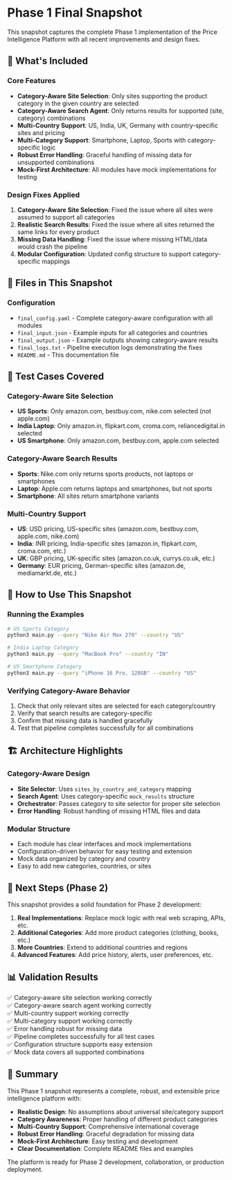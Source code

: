 # Phase 1 Final Snapshot

This snapshot captures the complete Phase 1 implementation of the Price Intelligence Platform with all recent improvements and design fixes.

## 🎯 What's Included

### Core Features
- **Category-Aware Site Selection**: Only sites supporting the product category in the given country are selected
- **Category-Aware Search Agent**: Only returns results for supported (site, category) combinations  
- **Multi-Country Support**: US, India, UK, Germany with country-specific sites and pricing
- **Multi-Category Support**: Smartphone, Laptop, Sports with category-specific logic
- **Robust Error Handling**: Graceful handling of missing data for unsupported combinations
- **Mock-First Architecture**: All modules have mock implementations for testing

### Design Fixes Applied
1. **Category-Aware Site Selection**: Fixed the issue where all sites were assumed to support all categories
2. **Realistic Search Results**: Fixed the issue where all sites returned the same links for every product
3. **Missing Data Handling**: Fixed the issue where missing HTML/data would crash the pipeline
4. **Modular Configuration**: Updated config structure to support category-specific mappings

## 📁 Files in This Snapshot

### Configuration
- `final_config.yaml` - Complete category-aware configuration with all modules
- `final_input.json` - Example inputs for all categories and countries
- `final_output.json` - Example outputs showing category-aware results
- `final_logs.txt` - Pipeline execution logs demonstrating the fixes
- `README.md` - This documentation file

## 🧪 Test Cases Covered

### Category-Aware Site Selection
- **US Sports**: Only amazon.com, bestbuy.com, nike.com selected (not apple.com)
- **India Laptop**: Only amazon.in, flipkart.com, croma.com, reliancedigital.in selected
- **US Smartphone**: Only amazon.com, bestbuy.com, apple.com selected

### Category-Aware Search Results  
- **Sports**: Nike.com only returns sports products, not laptops or smartphones
- **Laptop**: Apple.com returns laptops and smartphones, but not sports
- **Smartphone**: All sites return smartphone variants

### Multi-Country Support
- **US**: USD pricing, US-specific sites (amazon.com, bestbuy.com, apple.com, nike.com)
- **India**: INR pricing, India-specific sites (amazon.in, flipkart.com, croma.com, etc.)
- **UK**: GBP pricing, UK-specific sites (amazon.co.uk, currys.co.uk, etc.)
- **Germany**: EUR pricing, German-specific sites (amazon.de, mediamarkt.de, etc.)

## 🔧 How to Use This Snapshot

### Running the Examples
```bash
# US Sports Category
python3 main.py --query "Nike Air Max 270" --country "US"

# India Laptop Category  
python3 main.py --query "MacBook Pro" --country "IN"

# US Smartphone Category
python3 main.py --query "iPhone 16 Pro, 128GB" --country "US"
```

### Verifying Category-Aware Behavior
1. Check that only relevant sites are selected for each category/country
2. Verify that search results are category-specific
3. Confirm that missing data is handled gracefully
4. Test that pipeline completes successfully for all combinations

## 🏗️ Architecture Highlights

### Category-Aware Design
- **Site Selector**: Uses `sites_by_country_and_category` mapping
- **Search Agent**: Uses category-specific `mock_results` structure
- **Orchestrator**: Passes category to site selector for proper site selection
- **Error Handling**: Robust handling of missing HTML files and data

### Modular Structure
- Each module has clear interfaces and mock implementations
- Configuration-driven behavior for easy testing and extension
- Mock data organized by category and country
- Easy to add new categories, countries, or sites

## 🚀 Next Steps (Phase 2)

This snapshot provides a solid foundation for Phase 2 development:

1. **Real Implementations**: Replace mock logic with real web scraping, APIs, etc.
2. **Additional Categories**: Add more product categories (clothing, books, etc.)
3. **More Countries**: Extend to additional countries and regions
4. **Advanced Features**: Add price history, alerts, user preferences, etc.

## 📊 Validation Results

✅ Category-aware site selection working correctly  
✅ Category-aware search agent working correctly  
✅ Multi-country support working correctly  
✅ Multi-category support working correctly  
✅ Error handling robust for missing data  
✅ Pipeline completes successfully for all test cases  
✅ Configuration structure supports easy extension  
✅ Mock data covers all supported combinations  

## 🎉 Summary

This Phase 1 snapshot represents a complete, robust, and extensible price intelligence platform with:

- **Realistic Design**: No assumptions about universal site/category support
- **Category Awareness**: Proper handling of different product categories
- **Multi-Country Support**: Comprehensive international coverage
- **Robust Error Handling**: Graceful degradation for missing data
- **Mock-First Architecture**: Easy testing and development
- **Clear Documentation**: Complete README files and examples

The platform is ready for Phase 2 development, collaboration, or production deployment. 